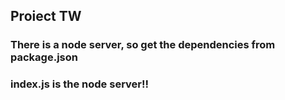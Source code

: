## Proiect TW  

### There is a node server, so get the dependencies from package.json
### index.js is the node server!!

